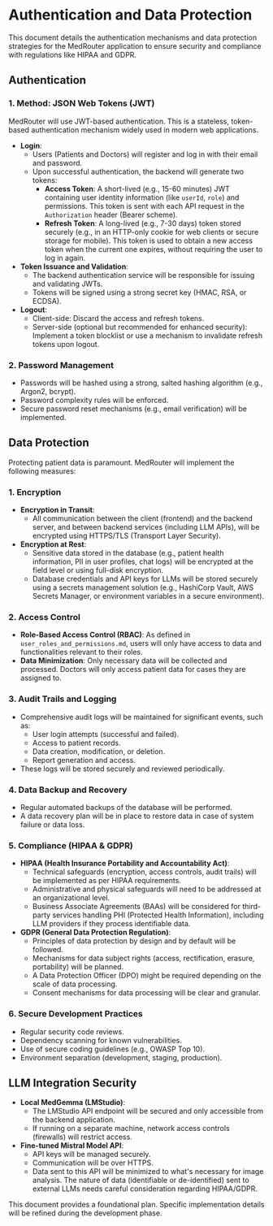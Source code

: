 # Authentication and Data Protection

This document details the authentication mechanisms and data protection strategies for the MedRouter application to ensure security and compliance with regulations like HIPAA and GDPR.

## Authentication

### 1. Method: JSON Web Tokens (JWT)

MedRouter will use JWT-based authentication. This is a stateless, token-based authentication mechanism widely used in modern web applications.

*   **Login**:
    *   Users (Patients and Doctors) will register and log in with their email and password.
    *   Upon successful authentication, the backend will generate two tokens:
        *   **Access Token**: A short-lived (e.g., 15-60 minutes) JWT containing user identity information (like `userId`, `role`) and permissions. This token is sent with each API request in the `Authorization` header (Bearer scheme).
        *   **Refresh Token**: A long-lived (e.g., 7-30 days) token stored securely (e.g., in an HTTP-only cookie for web clients or secure storage for mobile). This token is used to obtain a new access token when the current one expires, without requiring the user to log in again.
*   **Token Issuance and Validation**:
    *   The backend authentication service will be responsible for issuing and validating JWTs.
    *   Tokens will be signed using a strong secret key (HMAC, RSA, or ECDSA).
*   **Logout**:
    *   Client-side: Discard the access and refresh tokens.
    *   Server-side (optional but recommended for enhanced security): Implement a token blocklist or use a mechanism to invalidate refresh tokens upon logout.

### 2. Password Management

*   Passwords will be hashed using a strong, salted hashing algorithm (e.g., Argon2, bcrypt).
*   Password complexity rules will be enforced.
*   Secure password reset mechanisms (e.g., email verification) will be implemented.

## Data Protection

Protecting patient data is paramount. MedRouter will implement the following measures:

### 1. Encryption

*   **Encryption in Transit**:
    *   All communication between the client (frontend) and the backend server, and between backend services (including LLM APIs), will be encrypted using HTTPS/TLS (Transport Layer Security).
*   **Encryption at Rest**:
    *   Sensitive data stored in the database (e.g., patient health information, PII in user profiles, chat logs) will be encrypted at the field level or using full-disk encryption.
    *   Database credentials and API keys for LLMs will be stored securely using a secrets management solution (e.g., HashiCorp Vault, AWS Secrets Manager, or environment variables in a secure environment).

### 2. Access Control

*   **Role-Based Access Control (RBAC)**: As defined in `user_roles_and_permissions.md`, users will only have access to data and functionalities relevant to their roles.
*   **Data Minimization**: Only necessary data will be collected and processed. Doctors will only access patient data for cases they are assigned to.

### 3. Audit Trails and Logging

*   Comprehensive audit logs will be maintained for significant events, such as:
    *   User login attempts (successful and failed).
    *   Access to patient records.
    *   Data creation, modification, or deletion.
    *   Report generation and access.
*   These logs will be stored securely and reviewed periodically.

### 4. Data Backup and Recovery

*   Regular automated backups of the database will be performed.
*   A data recovery plan will be in place to restore data in case of system failure or data loss.

### 5. Compliance (HIPAA & GDPR)

*   **HIPAA (Health Insurance Portability and Accountability Act)**:
    *   Technical safeguards (encryption, access controls, audit trails) will be implemented as per HIPAA requirements.
    *   Administrative and physical safeguards will need to be addressed at an organizational level.
    *   Business Associate Agreements (BAAs) will be considered for third-party services handling PHI (Protected Health Information), including LLM providers if they process identifiable data.
*   **GDPR (General Data Protection Regulation)**:
    *   Principles of data protection by design and by default will be followed.
    *   Mechanisms for data subject rights (access, rectification, erasure, portability) will be planned.
    *   A Data Protection Officer (DPO) might be required depending on the scale of data processing.
    *   Consent mechanisms for data processing will be clear and granular.

### 6. Secure Development Practices

*   Regular security code reviews.
*   Dependency scanning for known vulnerabilities.
*   Use of secure coding guidelines (e.g., OWASP Top 10).
*   Environment separation (development, staging, production).

## LLM Integration Security

*   **Local MedGemma (LMStudio)**:
    *   The LMStudio API endpoint will be secured and only accessible from the backend application.
    *   If running on a separate machine, network access controls (firewalls) will restrict access.
*   **Fine-tuned Mistral Model API**:
    *   API keys will be managed securely.
    *   Communication will be over HTTPS.
    *   Data sent to this API will be minimized to what's necessary for image analysis. The nature of data (identifiable or de-identified) sent to external LLMs needs careful consideration regarding HIPAA/GDPR.

This document provides a foundational plan. Specific implementation details will be refined during the development phase.
```
